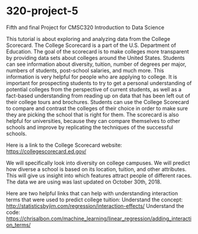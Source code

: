 # 320-project-5
Fifth and final Project for CMSC320 Introduction to Data Science

This tutorial is about exploring and analyzing data from the College Scorecard. The College Scorecard is a part of the U.S. Department of Education. The goal of the scorecard is to make colleges more transparent by providing data sets about colleges around the United States. Students can see information about diversity, tuition, number of degrees per major, numbers of students, post-school salaries, and much more. This information is very helpful for people who are applying to college. It is important for prospecting students to try to get a personal understanding of potential colleges from the perspective of current students, as well as a fact-based understanding from reading up on data that has been left out of their college tours and brochures. Students can use the College Scorecard to compare and contrast the colleges of their choice in order to make sure they are picking the school that is right for them. The scorecard is also helpful for universities, because they can compare themselves to other schools and improve by replicating the techniques of the successful schools.

Here is a link to the College Scorecard website: https://collegescorecard.ed.gov/

We will specifically look into diversity on college campuses. We will predict how diverse a school is based on its location, tuition, and other attributes. This will give us insight into which features attract people of different races. The data we are using was last updated on October 30th, 2018.

Here are two helpful links that can help with understanding interaction terms that were used to predict college tuition:
Understand the concept: http://statisticsbyjim.com/regression/interaction-effects/
Understand the code: https://chrisalbon.com/machine_learning/linear_regression/adding_interaction_terms/
